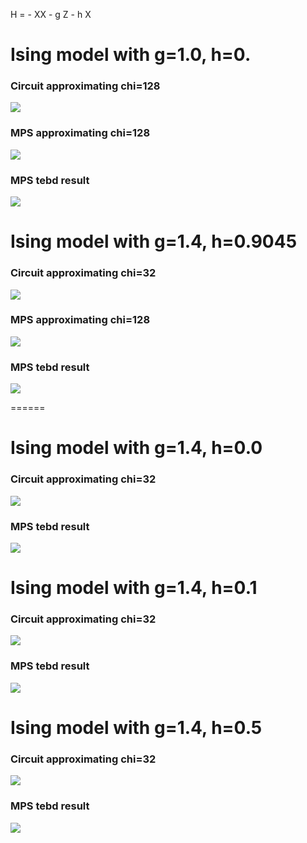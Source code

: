
H = - XX - g Z - h X


# Ising model with g=1.0, h=0.
### Circuit approximating chi=128
![](g1.0000_h0.0000.png)

### MPS approximating chi=128
![](mps_g1.0000_h0.0000.png)

### MPS tebd result
![](../2_time_evolution/figure/time_evolv_TFI/tebd_mps_L31_g1.0000_h0.0000_1st.png)



# Ising model with g=1.4, h=0.9045
### Circuit approximating chi=32
![](g1.4000_h0.9045.png)

### MPS approximating chi=128
![](mps_g1.4000_h0.9045.png)

### MPS tebd result
![](../2_time_evolution/figure/time_evolv_TFI/tebd_mps_L31_g1.4000_h0.9045_1st.png)

======

# Ising model with g=1.4, h=0.0
### Circuit approximating chi=32
![](g1.4000_h0.0000.png)

### MPS tebd result
![](../2_time_evolution/figure/time_evolv_TFI/tebd_mps_L31_g1.4000_h0.0000_1st.png)


# Ising model with g=1.4, h=0.1
### Circuit approximating chi=32
![](g1.4000_h0.1000.png)

### MPS tebd result
![](../2_time_evolution/figure/time_evolv_TFI/tebd_mps_L31_g1.4000_h0.1000_1st.png)


# Ising model with g=1.4, h=0.5
### Circuit approximating chi=32
![](g1.4000_h0.5000.png)

### MPS tebd result
![](../2_time_evolution/figure/time_evolv_TFI/tebd_mps_L31_g1.4000_h0.5000_1st.png)

